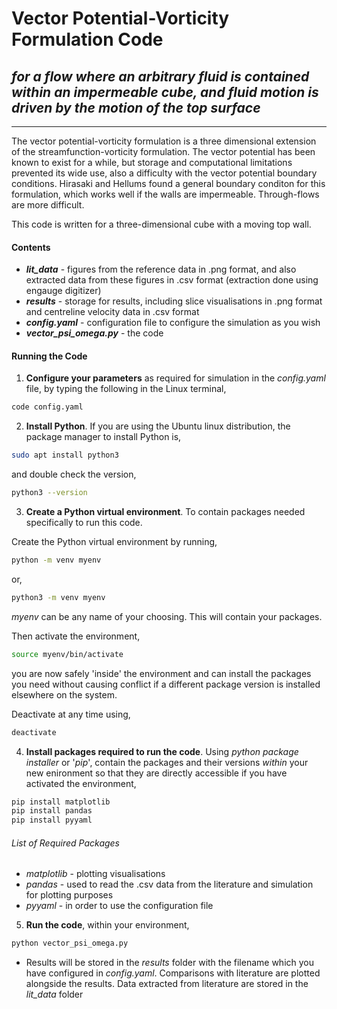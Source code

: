 Vector Potential-Vorticity Formulation Code
===========================================

*for a flow where an arbitrary fluid is contained within an impermeable cube, and fluid motion is driven by the motion of the top surface*
-----------------------------

---------------------------------------------

The vector potential-vorticity formulation is a three dimensional extension of the streamfunction-vorticity formulation. The vector potential has been known to exist for a while, but storage and computational limitations prevented its wide use, also a difficulty with the vector potential boundary conditions. Hirasaki and Hellums found a general boundary conditon for this formulation, which works well if the walls are impermeable. Through-flows are more difficult.

This code is written for a three-dimensional cube with a moving top wall.

#### Contents

* _**lit_data**_ - figures from the reference data in .png format, and also extracted data from these figures in .csv format (extraction done using engauge digitizer)
* _**results**_ - storage for results, including slice visualisations in .png format and centreline velocity data in .csv format
* _**config.yaml**_ - configuration file to configure the simulation as you wish
* _**vector_psi_omega.py**_ - the code

#### Running the Code
  
1. **Configure your parameters** as required for simulation in the *config.yaml* file, by typing the following in the Linux terminal,

```bash
code config.yaml
```

2. **Install Python**. If you are using the Ubuntu linux distribution, the package manager to install Python is,

```bash
sudo apt install python3
```

and double check the version,

```bash
python3 --version
```

3. **Create a Python virtual environment**. To contain packages needed specifically to run this code.

Create the Python virtual environment by running,

```bash
python -m venv myenv
```

or,

```bash
python3 -m venv myenv
```

*myenv* can be any name of your choosing. This will contain your packages.

Then activate the environment,

```bash
source myenv/bin/activate
```

you are now safely 'inside' the environment and can install the packages you need without causing conflict if a different package version is installed elsewhere on the system.

Deactivate at any time using,

```bash
deactivate
```

4. **Install packages required to run the code**. Using *python package installer* or '*pip*', contain the packages and their versions *within* your new enironment so that they are directly accessible if you have activated the environment,

```bash
pip install matplotlib
pip install pandas
pip install pyyaml
```

###### List of Required Packages

* *matplotlib* - plotting visualisations
* *pandas* - used to read the .csv data from the literature and simulation for plotting purposes
* *pyyaml* - in order to use the configuration file

5. **Run the code**, within your environment,

```bash
python vector_psi_omega.py
```

* Results will be stored in the *results* folder with the filename which you have configured in *config.yaml*. Comparisons with literature are plotted alongside the results. Data extracted from literature are stored in the *lit_data* folder
